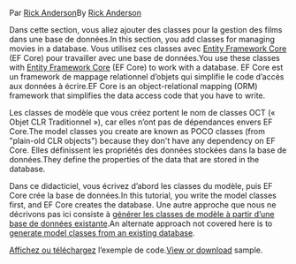 <span data-ttu-id="feb59-101">Par [Rick Anderson](https://twitter.com/RickAndMSFT)</span><span class="sxs-lookup"><span data-stu-id="feb59-101">By [Rick Anderson](https://twitter.com/RickAndMSFT)</span></span>

<span data-ttu-id="feb59-102">Dans cette section, vous allez ajouter des classes pour la gestion des films dans une base de données.</span><span class="sxs-lookup"><span data-stu-id="feb59-102">In this section, you add classes for managing movies in a database.</span></span> <span data-ttu-id="feb59-103">Vous utilisez ces classes avec [Entity Framework Core](/ef/core) (EF Core) pour travailler avec une base de données.</span><span class="sxs-lookup"><span data-stu-id="feb59-103">You use these classes with [Entity Framework Core](/ef/core) (EF Core) to work with a database.</span></span> <span data-ttu-id="feb59-104">EF Core est un framework de mappage relationnel d’objets qui simplifie le code d’accès aux données à écrire.</span><span class="sxs-lookup"><span data-stu-id="feb59-104">EF Core is an object-relational mapping (ORM) framework that simplifies the data access code that you have to write.</span></span>

<span data-ttu-id="feb59-105">Les classes de modèle que vous créez portent le nom de classes OCT (« Objet CLR Traditionnel »), car elles n’ont pas de dépendances envers EF Core.</span><span class="sxs-lookup"><span data-stu-id="feb59-105">The model classes you create are known as POCO classes (from "plain-old CLR objects") because they don't have any dependency on EF Core.</span></span> <span data-ttu-id="feb59-106">Elles définissent les propriétés des données stockées dans la base de données.</span><span class="sxs-lookup"><span data-stu-id="feb59-106">They define the properties of the data that are stored in the database.</span></span>

<span data-ttu-id="feb59-107">Dans ce didacticiel, vous écrivez d’abord les classes du modèle, puis EF Core crée la base de données.</span><span class="sxs-lookup"><span data-stu-id="feb59-107">In this tutorial, you write the model classes first, and EF Core creates the database.</span></span> <span data-ttu-id="feb59-108">Une autre approche que nous ne décrivons pas ici consiste à [générer les classes de modèle à partir d’une base de données existante](/ef/core/get-started/aspnetcore/existing-db).</span><span class="sxs-lookup"><span data-stu-id="feb59-108">An alternate approach not covered here is to [generate model classes from an existing database](/ef/core/get-started/aspnetcore/existing-db).</span></span>

<span data-ttu-id="feb59-109">[Affichez ou téléchargez](https://github.com/aspnet/Docs/tree/master/aspnetcore/tutorials/razor-pages/razor-pages-start/sample/RazorPagesMovie) l’exemple de code.</span><span class="sxs-lookup"><span data-stu-id="feb59-109">[View or download](https://github.com/aspnet/Docs/tree/master/aspnetcore/tutorials/razor-pages/razor-pages-start/sample/RazorPagesMovie) sample.</span></span>
